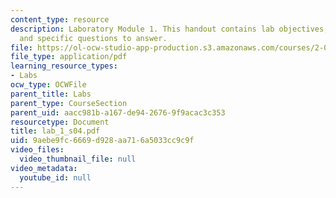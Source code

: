 ```yaml
---
content_type: resource
description: Laboratory Module 1. This handout contains lab objectives, notes, tasks,
  and specific questions to answer.
file: https://ol-ocw-studio-app-production.s3.amazonaws.com/courses/2-002-mechanics-and-materials-ii-spring-2004/9aebe9fc6669d928aa716a5033cc9c9f_lab_1_s04.pdf
file_type: application/pdf
learning_resource_types:
- Labs
ocw_type: OCWFile
parent_title: Labs
parent_type: CourseSection
parent_uid: aacc981b-a167-de94-2676-9f9acac3c353
resourcetype: Document
title: lab_1_s04.pdf
uid: 9aebe9fc-6669-d928-aa71-6a5033cc9c9f
video_files:
  video_thumbnail_file: null
video_metadata:
  youtube_id: null
---
```

